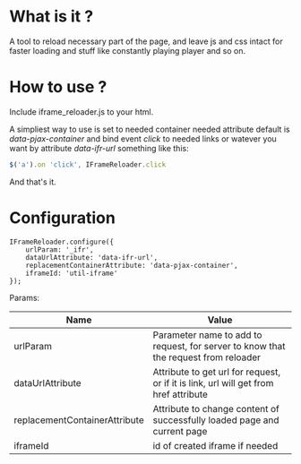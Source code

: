 # What is it ?

A tool to reload necessary part of the page, and leave js and css intact for faster loading and stuff like constantly playing player and so on.

# How to use ?

Include iframe_reloader.js to your html.

A simpliest way to use is set to needed container needed attribute default is *data-pjax-container* and bind event *click* to needed links or watever you want by attribute *data-ifr-url* something like this:

```javascript
$('a').on 'click', IFrameReloader.click
```

And that's it.

# Configuration

```javascipt
IFrameReloader.configure({
    urlParam: '_ifr',
    dataUrlAttribute: 'data-ifr-url',
    replacementContainerAttribute: 'data-pjax-container',
    iframeId: 'util-iframe'
});
```

Params:

Name | Value
----- | ------
urlParam | Parameter name to add to request, for server to know that the request from reloader
dataUrlAttribute | Attribute to get url for request, or if it is link, url will get from href attribute
replacementContainerAttribute | Attribute to change content of successfully loaded page and current page
iframeId | id of created iframe if needed

